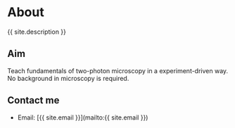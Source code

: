 # About

{{ site.description }}

## Aim
Teach fundamentals of two-photon microscopy in a experiment-driven way. 
No background in microscopy is required. 

## Contact me
- Email: [{{ site.email }}](mailto:{{ site.email }})